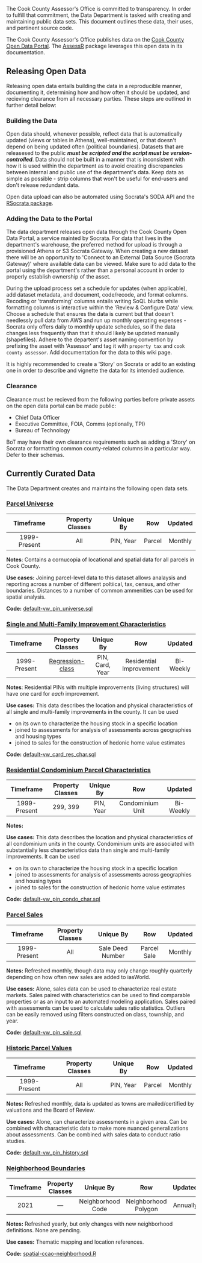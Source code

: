 The Cook County Assessor's Office is committed to transparency. In order to fulfill that commitment, the Data Department is tasked with creating and maintaining public data sets. This document outlines these data, their uses, and pertinent source code. 

The Cook County Assessor's Office publishes data on the [Cook County Open Data Portal](https://datacatalog.cookcountyil.gov/browse?tags=cook+county+assessor). The [AssessR](https://ccao-data-science---modeling.gitlab.io/packages/assessr/articles/example-ratio-study.html) package leverages this open data in its documentation.

## Releasing Open Data

Releasing open data entails building the data in a reproducible manner, documenting it, determining how and how often it should be updated, and recieving clearance from all necessary parties. These steps are outlined in further detail below:

### Building the Data

Open data should, whenever possible, reflect data that is automatically updated (views or tables in Athena), well-maintained, or that doesn't depend on being updated often (political boundaries).  Datasets that are releasesed to the public ***must be scripted and the script must be version-controlled***. Data should not be built in a manner that is inconsistent with how it is used within the department as to avoid creating discrepancies between internal and public use of the department's data. Keep data as simple as possible - strip columns that won't be useful for end-users and don't release redundant data.

Open data upload can also be automated using Socrata's SODA API and the [RSocrata package](https://github.com/Chicago/RSocrata).

### Adding the Data to the Portal

The data department releases open data through the Cook County Open Data Portal, a service mainted by Socrata.  For data that lives in the department's warehouse, the preferred method for upload is through a provisioned Athena or S3 Socrata Gateway.  When creating a new dataset there will be an opportunity to 'Connect to an External Data Source (Socrata Gateway)' where available data can be viewed. Make sure to add data to the portal using the department's rather than a personal account in order to properly establish ownership of the asset.

During the upload process set a schedule for updates (when applicable), add dataset metadata, and document, code/recode, and format columns.  Recoding or 'transforming' columns entails writing SoQL blurbs while formatting columns is interactive within the 'Review & Configure Data' view. Choose a schedule that ensures the data is current but that doesn't needlessly pull data from AWS and run up monthly operating expenses - Socrata only offers daily to monthly update schedules, so if the data changes less frequently than that it should likely be updated manually (shapefiles). Adhere to the departent's asset naming convention by prefixing the asset with 'Assessor' and tag it with `property tax` and `cook county assessor`.  Add documentation for the data to this wiki page.

It is highly recommended to create a 'Story' on Socrata or add to an existing one in order to describe and vignette the data for its intended audience.

### Clearance

Clearance must be recieved from the following parties before private assets on the open data portal can be made public:

- Chief Data Officer
- Executive Committee, FOIA, Comms (optionally, TPI)
- Bureau of Technology

BoT may have their own clearance requirements such as adding a 'Story' on Socrata or formatting common county-related columns in a particular way. Defer to their schemas.

## Currently Curated Data 

The Data Department creates and maintains the following open data sets.

### [Parcel Universe](https://datacatalog.cookcountyil.gov/Property-Taxation/Assessor-Parcel-Universe/3su6-m52d)

| Timeframe    | Property Classes | Unique By | Row    | Updated |
| :---:        | :---:            | :---:     | :---:  | :---:   |
| 1999-Present | All              | PIN, Year | Parcel | Monthly |

**Notes**: Contains a cornucopia of locational and spatial data for all parcels in Cook County.

**Use cases:** Joining parcel-level data to this dataset allows analaysis and reporting across a number of different poltiical, tax, census, and other boundaries. Distances to a number of common ammenities can be used for spatial analysis.

**Code:** [default-vw_pin_universe.sql](https://gitlab.com/ccao-data-science---modeling/data-architecture/-/blob/master/aws-athena/views/default-vw_pin_universe.sql)

### [Single and Multi-Family Improvement Characteristics](https://datacatalog.cookcountyil.gov/Property-Taxation/Assessor-Single-and-Multi-Family-Improvement-Chara/x54s-btds)

| Timeframe    | Property Classes | Unique By | Row                         | Updated   |
| :---:        | :---:            | :---:     | :---:                       | :---:     |
| 1999-Present | [Regression-class](https://gitlab.com/ccao-data-science---modeling/models/ccao_res_avm#data-used)         | PIN, Card, Year | Residential Improvement | Bi-Weekly |

**Notes**: Residential PINs with multiple improvements (living structures) will have one card for _each_ improvement.

**Use cases:** This data describes the location and physical characteristics of all single and multi-family improvements in the county. It can be used

- on its own to characterize the housing stock in a specific location
- joined to assessments for analysis of assessments across geographies and housing types
- joined to sales for the construction of hedonic home value estimates

**Code:** [default-vw_card_res_char.sql](https://gitlab.com/ccao-data-science---modeling/data-architecture/-/blob/master/aws-athena/views/default-vw_card_res_char.sql)

### [Residential Condominium Parcel Characteristics](https://datacatalog.cookcountyil.gov/Property-Taxation/Assessor-Residential-Condominium-Parcel-Characteri/3r7i-mrz4)

| Timeframe    | Property Classes | Unique By | Row              | Updated  |
| :---:        | :---:            | :---:     | :---:            | :---:    |
| 1999-Present | 299, 399         | PIN, Year | Condominium Unit | Bi-Weekly |

**Notes:**

**Use cases:** This data describes the location and physical characteristics of all condominium units in the county. Condominium units are associated with substantially less characteristics data than single and multi-family improvements. It can be used

- on its own to characterize the housing stock in a specific location
- joined to assessments for analysis of assessments across geographies and housing types
- joined to sales for the construction of hedonic home value estimates

**Code:** [default-vw_pin_condo_char.sql](https://gitlab.com/ccao-data-science---modeling/data-architecture/-/blob/master/aws-athena/views/default-vw_pin_condo_char.sql)

### [Parcel Sales](https://datacatalog.cookcountyil.gov/Property-Taxation/Assessor-Parcel-Sales/wvhk-k5uv)

| Timeframe    | Property Classes | Unique By        | Row         | Updated |
| :---:        | :---:            | :---:            | :---:       | :---:   |
| 1999-Present | All              | Sale Deed Number | Parcel Sale | Monthly |

**Notes:** Refreshed monthly, though data may only change roughly quarterly depending on how often new sales are added to iasWorld. 

**Use cases:** Alone, sales data can be used to characterize real estate markets. Sales paired with characteristics can be used to find comparable properties or as an input to an automated modeling application. Sales paired with assessments can be used to calculate sales ratio statistics. Outliers can be easily removed using filters constructed on class, township, and year.

**Code:** [default-vw_pin_sale.sql](https://gitlab.com/ccao-data-science---modeling/data-architecture/-/blob/master/aws-athena/views/default-vw_pin_sale.sql)

### [Historic Parcel Values](https://datacatalog.cookcountyil.gov/Property-Taxation/Assessor-Historic-Parcel-Values/uzyt-m557)

| Timeframe    | Property Classes | Unique By | Row    | Updated |
| :---:        | :---:            | :---:     | :---:  | :---:   |
| 1999-Present | All              | PIN, Year | Parcel | Monthly |

**Notes:** Refreshed monthly, data is updated as towns are mailed/certified by valuations and the Board of Review. 

**Use cases:** Alone, can characterize assessments in a given area. Can be combined with characteristic data to make more nuanced generalizations about assessments. Can be combined with sales data to conduct ratio studies. 

**Code:** [default-vw_pin_history.sql](https://gitlab.com/ccao-data-science---modeling/data-architecture/-/blob/master/aws-athena/views/default-vw_pin_history.sql)

### [Neighborhood Boundaries](https://datacatalog.cookcountyil.gov/Property-Taxation/Assessor-Neighborhood-Boundaries/pcdw-pxtg)

| Timeframe | Property Classes | Unique By        | Row                  | Updated  |
| :---:     | :---:            | :---:            | :---:                | :---:    |
| 2021      | —                | Neighborhood Code | Neighborhood Polygon | Annually |

**Notes:** Refreshed yearly, but only changes with new neighborhood definitions. None are pending.

**Use cases:** Thematic mapping and location references. 

**Code:** [spatial-ccao-neighborhood.R](https://gitlab.com/ccao-data-science---modeling/data-architecture/-/blob/master/aws-s3/scripts-ccao-data-warehouse-us-east-1/spatial-ccao-neighborhood.R) 

